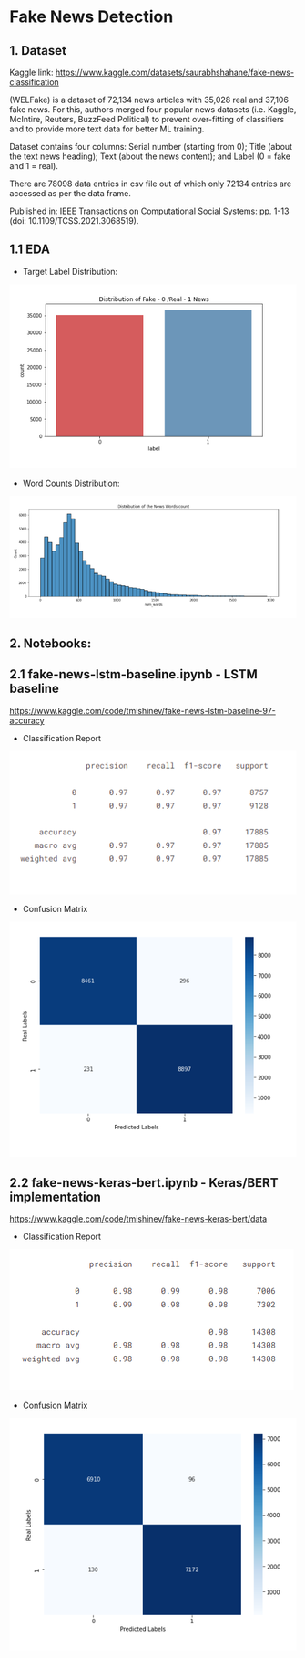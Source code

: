# Fake News Detection

## 1. Dataset

Kaggle link: https://www.kaggle.com/datasets/saurabhshahane/fake-news-classification

(WELFake) is a dataset of 72,134 news articles with 35,028 real and 37,106 fake news. For this, authors merged four popular news datasets (i.e. Kaggle, McIntire, Reuters, BuzzFeed Political) to prevent over-fitting of classifiers and to provide more text data for better ML training.

Dataset contains four columns: Serial number (starting from 0); Title (about the text news heading); Text (about the news content); and Label (0 = fake and 1 = real).

There are 78098 data entries in csv file out of which only 72134 entries are accessed as per the data frame.

Published in:
IEEE Transactions on Computational Social Systems: pp. 1-13 (doi: 10.1109/TCSS.2021.3068519).

## 1.1 EDA

- Target Label Distribution:

![](snapshots/target.png)

- Word Counts Distribution:

![](snapshots/word_dist.png)








## 2. Notebooks:

## 2.1 fake-news-lstm-baseline.ipynb - LSTM baseline 

https://www.kaggle.com/code/tmishinev/fake-news-lstm-baseline-97-accuracy

- Classification Report

![alt text](https://github.com/tmishinev/fake-news-detection/blob/main/snapshots/lstm_classif.PNG)

- Confusion Matrix

![alt text](https://github.com/tmishinev/fake-news-detection/blob/main/snapshots/lstm_conf.PNG)


## 2.2 fake-news-keras-bert.ipynb - Keras/BERT implementation

https://www.kaggle.com/code/tmishinev/fake-news-keras-bert/data

- Classification Report

![alt text](https://github.com/tmishinev/fake-news-detection/blob/main/snapshots/bert_classif.PNG)

- Confusion Matrix

![alt text](https://github.com/tmishinev/fake-news-detection/blob/main/snapshots/bert_conf.PNG)



